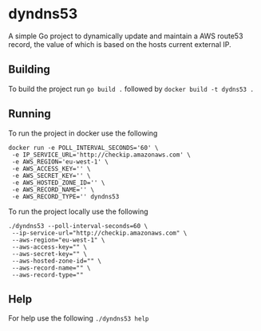 # dyndns53

A simple Go project to dynamically update and maintain a AWS route53 record, the value of which is based on the hosts current external IP.

## Building

To build the project run `go build .` followed by `docker build -t dydns53 .`

## Running

To run the project in docker use the following 
```
docker run -e POLL_INTERVAL_SECONDS='60' \
 -e IP_SERVICE_URL='http://checkip.amazonaws.com' \
 -e AWS_REGION='eu-west-1' \
 -e AWS_ACCESS_KEY='' \ 
 -e AWS_SECRET_KEY='' \
 -e AWS_HOSTED_ZONE_ID='' \
 -e AWS_RECORD_NAME='' \
 -e AWS_RECORD_TYPE='' dyndns53
``` 

To run the project locally use the following 
```
./dyndns53 --poll-interval-seconds=60 \
 --ip-service-url="http://checkip.amazonaws.com" \
 --aws-region="eu-west-1" \
 --aws-access-key="" \
 --aws-secret-key="" \
 --aws-hosted-zone-id="" \
 --aws-record-name="" \
 --aws-record-type=""
 ``` 

## Help

For help use the following `./dyndns53 help`